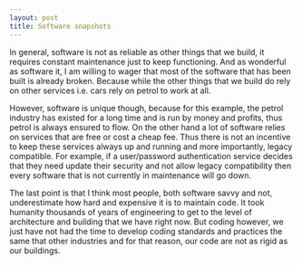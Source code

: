 ```yaml
---
layout: post
title: Software snapshots
---
```

In general, software is not as reliable as other things that we build, it requires constant maintenance just to keep functioning. And as wonderful as software it, I am willing to wager that most of the software that has been built is already broken. Because while the other things that we build do rely on other services i.e. cars rely on petrol to work at all.

However, software is unique though, because for this example, the petrol industry has existed for a long time and is run by money and profits, thus petrol is always ensured to flow. On the other hand a lot of software relies on services that are free or cost a cheap fee. Thus there is not an incentive to keep these services always up and running and more importantly, legacy compatible. For example, if a user/password authentication service decides that they need update their security and not allow legacy compatibility then every software that is not currently in maintenance will go down.

The last point is that I think most people, both software savvy and not, underestimate how hard and expensive it is to maintain code. It took humanity thousands of years of engineering to get to the level of architecture and building that we have right now. But coding however, we just have not had the time to develop coding standards and practices the same that other industries and for that reason, our code are not as rigid as our buildings.
